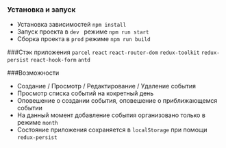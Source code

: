 ### Установка и запуск
- Установка зависимостей ```npm install``` 
- Запуск проекта в ```dev ``` режиме ```npm run start``` 
- Сборка проекта в ```prod``` режиме ```npm run build``` 


###Стэк приложения
```parcel``` ```react``` ```react-router-dom``` ```redux-toolkit``` ```redux-persist``` ```react-hook-form``` ```antd```


###Возможности
- Создание / Просмотр / Редактирование / Удаление события
- Просмотр списка событий на кокретный день
- Оповешение о создании события, оповешение о приближающемся событии
- На данный момент добавление события организовано только в режиме ```month```
- Состояние приложения сохраняется в ```localStorage``` при помощи ```redux-persist```
